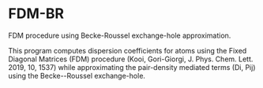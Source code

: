 # FDM-BR
FDM procedure using Becke-Roussel exchange-hole approximation.

This program computes dispersion coefficients for atoms using the Fixed Diagonal Matrices (FDM) procedure (Kooi, Gori-Giorgi, J. Phys. Chem. Lett. 2019, 10, 1537) while   approximating the pair-density mediated terms (Di, Pij) using the Becke--Roussel exchange-hole.
